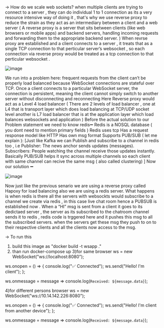 -> How do we scale web sockets?
when multiple clients are trying to connect to a server , they can do individual 1 to 1 connection as its a very resource intensive way of doing it , that's why we use reverse proxy to reduce the strain as they act as an  intermediary between a client and a web server
 ( A reverse proxy is a server that sits between clients (like web browsers or mobile apps) and backend servers, handling incoming requests and forwarding them to the appropriate backend server. )
When revrse proxy are established and a client connects to a server , it treats that as a single TCP connection to that perticular serverʼs websocket , so each connection via reverse proxy would be treated as a tcp connection to that perticular websocket .

![image](https://github.com/user-attachments/assets/75241119-2dea-457b-85ef-b39fd3dd7f4e)

 
We run into a problem here: frequent requests from the client canʼt be properly load balanced because WebSocket connections are stateful over TCP. Once a client connects to a particular WebSocket server, the connection is persistent, meaning the client cannot simply switch to another server without disconnecting and reconnecting
Here Reverse proxy would act as a Level 4 load balancer  There are 2 levels of load balancer , one at L4 that is transport layer which does load balancing at TCP/UDP socket level another is L7 load balancer that is at the application layer which load balances websockets and application )
Before the actual solution to our Problem statement we need to know redis➖
Redis is a NOSQL database ( you dont need to mention primary fields )
Redis uses tcp
Has a request response model like HTTP
Has own msg format
Supports PUB/SUB  let me explain ):
Just like Kafka we can Publish and subscribe to  a channel in redis too , i.e Publisher: The news anchor sends updates (messages).
Subscribers: People watching the channel receive those updates instantly.
Basically PUB/SUB helps it sync across multiple channels so each client with same channel can recive the same msg ( also called clustering) ]
Now our solution ➖

![image](https://github.com/user-attachments/assets/43d11724-0bfc-452a-9a3f-71fb1b727547)

 
Now just like the previous senario we are using a reverse proxy called Hapoxy for load balancing also we are using a redis server.
What happens is when redis is there all the servers with websockts would subscribe to a channel we create via redis , in this case live chat room  hence a PUBSUB is established now .
When a “HIˮ msg is sent from a client it goes to its dedictaed server , the server as its subscribed to the chatroom channel sends it to redis , redis code is trggered here and it pushes this msg to all the subscribed servers.
when the servers get these msg they push to on to their respective clients and all the clients now access to the msg.

-> To run this 

1) build this image as "docker build -t wsapp ."
2) than run docker-compose up
3)for same browser
ws = new WebSocket("ws://localhost:8080");

ws.onopen = () => {
  console.log("✅ Connected");
  ws.send("Hello! I'm client");
};

ws.onmessage = message => console.log(`Received: ${message.data}`);

4)for different persons browser
ws = new WebSocket("ws://10.14.142.226:8080");

ws.onopen = () => {
  console.log("✅ Connected");
  ws.send("Hello! I'm client from another device");
};

ws.onmessage = message => console.log(`Received: ${message.data}`);
